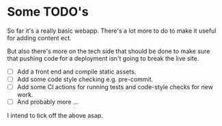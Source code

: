 # Some TODO's

So far it's a really basic webapp. There's a lot more to do to make it useful for adding content ect.

But also there's more on the tech side that should be done to make sure that pushing code for a deployment isn't going to break the live site.

- [ ] Add a front end and compile static assets.
- [ ] Add some code style checking e.g. pre-commit.
- [ ] Add some CI actions for running tests and code-style checks for new work.
- [ ] And probably more ...

I intend to tick off the above asap.
